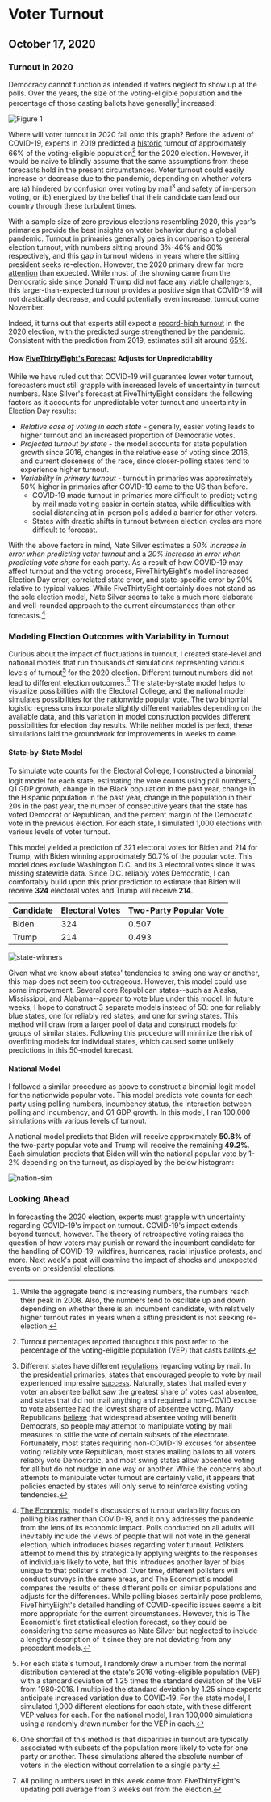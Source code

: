 # Voter Turnout
## October 17, 2020


### Turnout in 2020

Democracy cannot function as intended if voters neglect to show up at the polls. Over the years, the size of the voting-eligible population and the percentage of those casting ballots have generally[^Obama-turnout] increased:

![Figure 1](../figures/turnout/turnout_years.jpg)

Where will voter turnout in 2020 fall onto this graph? Before the advent of COVID-19, experts in 2019 predicted a [historic](https://www.usnews.com/news/elections/articles/2019-09-20/experts-predict-huge-turnout-in-2020) turnout of approximately 66% of the voting-eligible population[^vep] for the 2020 election. However, it would be naive to blindly assume that the same assumptions from these forecasts hold in the present circumstances. Voter turnout could easily increase or decrease due to the pandemic, depending on whether voters are (a) hindered by confusion over voting by mail[^vote-by-mail] and safety of in-person voting, or (b) energized by the belief that their candidate can lead our country through these turbulent times.

With a sample size of zero previous elections resembling 2020, this year's primaries provide the best insights on voter behavior during a global pandemic. Turnout in primaries generally pales in comparison to general election turnout, with numbers sitting around 3%-46% and 60% respectively, and this gap in turnout widens in years where the sitting president seeks re-election. However, the 2020 primary drew far more [attention](https://www.nytimes.com/2020/07/21/us/politics/biden-2020.html) than expected. While most of the showing came from the Democratic side since Donald Trump did not face any viable challengers, this larger-than-expected turnout provides a positive sign that COVID-19 will not drastically decrease, and could potentially even increase, turnout come November.

Indeed, it turns out that experts still expect a [record-high turnout](https://www.theatlantic.com/politics/archive/2020/10/2020-election-turnout/616640/) in the 2020 election, with the predicted surge strengthened by the pandemic. Consistent with the prediction from 2019, estimates still sit around [65%](https://thehill.com/homenews/campaign/520313-experts-predict-record-election-turnout-as-more-than-66-million-ballots).

#### How [FiveThirtyEight's Forecast](https://fivethirtyeight.com/features/how-fivethirtyeights-2020-presidential-forecast-works-and-whats-different-because-of-covid-19/) Adjusts for Unpredictability

While we have ruled out that COVID-19 will guarantee lower voter turnout, forecasters must still grapple with increased levels of uncertainty in turnout numbers. Nate Silver's forecast at FiveThirtyEight considers the following factors as it accounts for unpredictable voter turnout and uncertainty in Election Day results:

* *Relative ease of voting in each state* - generally, easier voting leads to higher turnout and an increased proportion of Democratic votes.
* *Projected turnout by state* - the model accounts for state population growth since 2016, changes in the relative ease of voting since 2016, and current closeness of the race, since closer-polling states tend to experience higher turnout.
* *Variability in primary turnout* - turnout in primaries was approximately 50% higher in primaries after COVID-19 came to the US than before.
    * COVID-19 made turnout in primaries more difficult to predict; voting by mail made voting easier in certain states, while difficulties with social distancing at in-person polls added a barrier for other voters.
    * States with drastic shifts in turnout between election cycles are more difficult to forecast.

With the above factors in mind, Nate Silver estimates a *50% increase in error when predicting voter turnout* and a *20% increase in error when predicting vote share* for each party. As a result of how COVID-19 may affect turnout and the voting process, FiveThirtyEight's model increased Election Day error, correlated state error, and state-specific error by 20% relative to typical values. While FiveThirtyEight certainly does not stand as the sole election model, Nate Silver seems to take a much more elaborate and well-rounded approach to the current circumstances than other forecasts.[^ec-forecast]

### Modeling Election Outcomes with Variability in Turnout

Curious about the impact of fluctuations in turnout, I created state-level and national models that run thousands of simulations representing various levels of turnout[^turnout-sim] for the 2020 election. Different turnout numbers did not lead to different election outcomes.[^outcomes] The state-by-state model helps to visualize possibilities with the Electoral College, and the national model simulates possibilities for the nationwide popular vote. The two binomial logistic regressions incorporate slightly different variables depending on the available data, and this variation in model construction provides different possibilities for election day results. While neither model is perfect, these simulations laid the groundwork for improvements in weeks to come.

#### State-by-State Model

To simulate vote counts for the Electoral College, I constructed a binomial logit model for each state, estimating the vote counts using poll numbers,[^polls] Q1 GDP growth, change in the Black population in the past year, change in the Hispanic population in the past year, change in the population in their 20s in the past year, the number of consecutive years that the state has voted Democrat or Republican, and the percent margin of the Democratic vote in the previous election. For each state, I simulated 1,000 elections with various levels of voter turnout.

This model yielded a prediction of 321 electoral votes for Biden and 214 for Trump, with Biden winning approximately 50.7% of the popular vote. This model does exclude Washington D.C. and its 3 electoral votes since it was missing statewide data. Since D.C. reliably votes Democratic, I can comfortably build upon this prior prediction to estimate that Biden will receive **324** electoral votes and Trump will receive **214**.

| Candidate | Electoral Votes | Two-Party Popular Vote |
|-----------|-----------------|------------------------|
| Biden     | 324             | 0.507                  |
| Trump     | 214             | 0.493                  |

![state-winners](../figures/turnout/state_winners.jpg)

Given what we know about states' tendencies to swing one way or another, this map does not seem too outrageous. However, this model could use some improvement. Several core Republican states--such as Alaska, Mississippi, and Alabama--appear to vote blue under this model. In future weeks, I hope to construct 3 separate models instead of 50: one for reliably blue states, one for reliably red states, and one for swing states. This method will draw from a larger pool of data and construct models for groups of similar states. Following this procedure will minimize the risk of overfitting models for individual states, which caused some unlikely predictions in this 50-model forecast.

#### National Model

I followed a similar procedure as above to construct a binomial logit model for the nationwide popular vote. This model predicts vote counts for each party using polling numbers, incumbency status, the interaction between polling and incumbency, and Q1 GDP growth. In this model, I ran 100,000 simulations with various levels of turnout.

A national model predicts that Biden will receive approximately **50.8%** of the two-party popular vote and Trump will receive the remaining **49.2%**.	Each simulation predicts that Biden will win the national popular vote by 1-2% depending on the turnout, as displayed by the below histogram:

![nation-sim](../figures/turnout/nation_sim.jpg)


### Looking Ahead

In forecasting the 2020 election, experts must grapple with uncertainty regarding COVID-19's impact on turnout. COVID-19's impact extends beyond turnout, however. The theory of retrospective voting raises the question of how voters may punish or reward the incumbent candidate for the handling of COVID-19, wildfires, hurricanes, racial injustice protests, and more. Next week's post will examine the impact of shocks and unexpected events on presidential elections.


[^Obama-turnout]: While the aggregate trend is increasing numbers, the numbers reach their peak in 2008. Also, the numbers tend to oscillate up and down depending on whether there is an incumbent candidate, with relatively higher turnout rates in years when a sitting president is not seeking re-election.

[^vep]: Turnout percentages reported throughout this post refer to the percentage of the voting-eligible population (VEP) that casts ballots.

[^vote-by-mail]: Different states have different [regulations](https://www.nytimes.com/interactive/2020/08/11/us/politics/vote-by-mail-us-states.html) regarding voting by mail. In the presidential primaries, states that encouraged people to vote by mail experienced impressive [success](https://fivethirtyeight.com/features/there-have-been-38-statewide-elections-during-the-pandemic-heres-how-they-went/). Naturally, states that mailed every voter an absentee ballot saw the greatest share of votes cast absentee, and states that did not mail anything and required a non-COVID excuse to vote absentee had the lowest share of absentee voting. Many Republicans [believe](https://www.nytimes.com/2020/05/25/us/vote-by-mail-coronavirus.html) that   widespread absentee voting will benefit Democrats, so people may attempt to manipulate voting by mail   measures to stifle the vote of certain subsets of the electorate. Fortunately, most states requiring   non-COVID-19 excuses for absentee voting reliably vote Republican, most states mailing ballots to all voters reliably vote Democratic, and most swing states allow absentee voting for all but do not nudge in one way or another. While the concerns about attempts to manipulate voter turnout are certainly     valid, it appears that policies enacted by states will only serve to reinforce existing voting         tendencies.

[^ec-forecast]: [The Economist](https://projects.economist.com/us-2020-forecast/president/how-this-works) model's discussions of turnout variability focus on polling bias rather than COVID-19, and it only addresses the pandemic from the lens of its economic impact. Polls conducted on all adults will inevitably include the views of people that will not vote in the general election, which introduces biases regarding voter turnout. Pollsters attempt to mend this by strategically applying weights to the responses of individuals likely to vote, but this introduces another layer of bias unique to that pollster's method. Over time, different pollsters will conduct surveys in the same areas, and The Economist's model compares the results of these different polls on similar populations and adjusts for the differences. While polling biases certainly pose problems, FiveThirtyEight's detailed handling of COVID-specific issues seems a bit more appropriate for the current circumstances. However, this is The Economist's first statistical election forecast, so they could be considering the same measures as Nate Silver but neglected to include a lengthy description of it since they are not deviating from any precedent models.

[^polls]: All polling numbers used in this week come from FiveThirtyEight's updating poll average from 3 weeks out from the election.

[^turnout-sim]: For each state's turnout, I randomly drew a number from the normal distribution centered at the state's 2016 voting-eligible population (VEP) with a standard deviation of 1.25 times the standard deviation of the VEP from 1980-2016. I multiplied the standard deviation by 1.25 since experts anticipate increased variation due to COVID-19. For the state model, I simulated 1,000 different elections for each state, with these different VEP values for each. For the national model, I ran 100,000 simulations using a randomly drawn number for the VEP in each.

[^outcomes]: One shortfall of this method is that disparities in turnout are typically associated with subsets of the population more likely to vote for one party or another. These simulations altered the absolute number of voters in the election without correlation to a single party.
